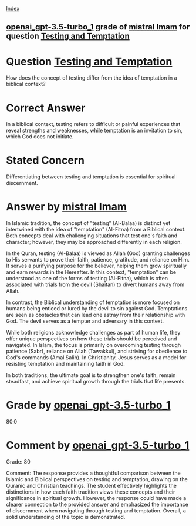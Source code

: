 
[Index](../../../../index.md)
## [openai_gpt-3.5-turbo_1](../../../grading_models/openai_gpt-3.5-turbo_1.md) grade of [mistral Imam](../../../answering_models/mistral_Imam.md) for question [Testing and Temptation](../../../questions/Testing_and_Temptation.md)

# Question [Testing and Temptation](../../../questions/Testing_and_Temptation.md)
How does the concept of testing differ from the idea of temptation in a biblical context?

# Correct Answer
In a biblical context, testing refers to difficult or painful experiences that reveal strengths and weaknesses, while temptation is an invitation to sin, which God does not initiate.

# Stated Concern
Differentiating between testing and temptation is essential for spiritual discernment.

# Answer by [mistral Imam](../../../answering_models/mistral_Imam.md)
 In Islamic tradition, the concept of "testing" (Al-Balaa) is distinct yet intertwined with the idea of "temptation" (Al-Fitna) from a Biblical context. Both concepts deal with challenging situations that test one's faith and character; however, they may be approached differently in each religion.

In the Quran, testing (Al-Balaa) is viewed as Allah (God) granting challenges to His servants to prove their faith, patience, gratitude, and reliance on Him. It serves a purifying purpose for the believer, helping them grow spiritually and earn rewards in the Hereafter. In this context, "temptation" can be understood as one of the forms of testing (Al-Fitna), which is often associated with trials from the devil (Shaitan) to divert humans away from Allah.

In contrast, the Biblical understanding of temptation is more focused on humans being enticed or lured by the devil to sin against God. Temptations are seen as obstacles that can lead one astray from their relationship with God. The devil serves as a tempter and adversary in this context.

While both religions acknowledge challenges as part of human life, they offer unique perspectives on how these trials should be perceived and navigated. In Islam, the focus is primarily on overcoming testing through patience (Sabr), reliance on Allah (Tawakkul), and striving for obedience to God's commands (Amal Salih). In Christianity, Jesus serves as a model for resisting temptation and maintaining faith in God.

In both traditions, the ultimate goal is to strengthen one's faith, remain steadfast, and achieve spiritual growth through the trials that life presents.

# Grade by [openai_gpt-3.5-turbo_1](../../../grading_models/openai_gpt-3.5-turbo_1.md)
80.0

# Comment by [openai_gpt-3.5-turbo_1](../../../grading_models/openai_gpt-3.5-turbo_1.md)
Grade: 80

Comment: The response provides a thoughtful comparison between the Islamic and Biblical perspectives on testing and temptation, drawing on the Quranic and Christian teachings. The student effectively highlights the distinctions in how each faith tradition views these concepts and their significance in spiritual growth. However, the response could have made a clearer connection to the provided answer and emphasized the importance of discernment when navigating through testing and temptation. Overall, a solid understanding of the topic is demonstrated.
